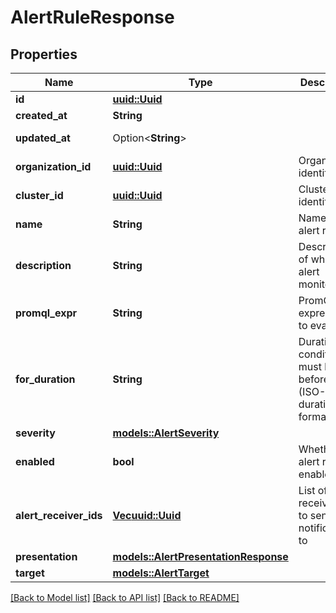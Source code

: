 # AlertRuleResponse

## Properties

Name | Type | Description | Notes
------------ | ------------- | ------------- | -------------
**id** | [**uuid::Uuid**](uuid::Uuid.md) |  | [readonly]
**created_at** | **String** |  | [readonly]
**updated_at** | Option<**String**> |  | [optional][readonly]
**organization_id** | [**uuid::Uuid**](uuid::Uuid.md) | Organization identifier | 
**cluster_id** | [**uuid::Uuid**](uuid::Uuid.md) |  Cluster identifier | 
**name** | **String** | Name of the alert rule  | 
**description** | **String** | Description of what the alert monitors | 
**promql_expr** | **String** | PromQL expression to evaluate | 
**for_duration** | **String** | Duration the condition must be true before firing (ISO-8601 duration format) | 
**severity** | [**models::AlertSeverity**](AlertSeverity.md) |  | 
**enabled** | **bool** | Whether the alert rule is enabled | 
**alert_receiver_ids** | [**Vec<uuid::Uuid>**](uuid::Uuid.md) | List of alert receiver IDs to send notifications to | 
**presentation** | [**models::AlertPresentationResponse**](AlertPresentationResponse.md) |  | 
**target** | [**models::AlertTarget**](AlertTarget.md) |  | 

[[Back to Model list]](../README.md#documentation-for-models) [[Back to API list]](../README.md#documentation-for-api-endpoints) [[Back to README]](../README.md)


